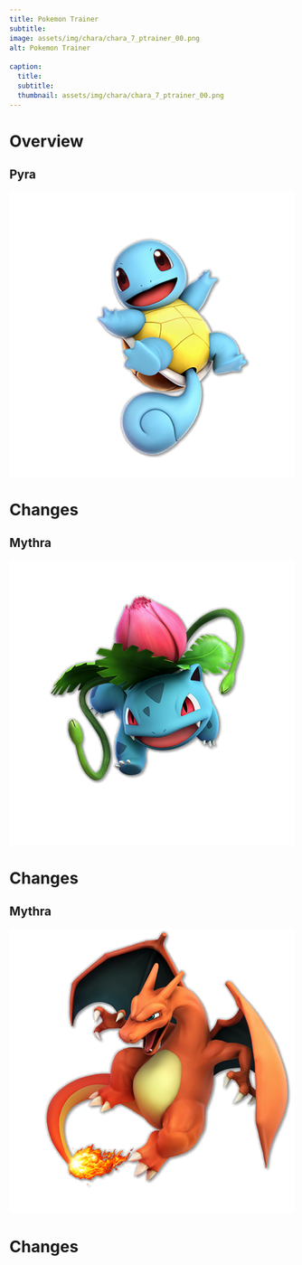 ```yaml
---
title: Pokemon Trainer
subtitle: 
image: assets/img/chara/chara_7_ptrainer_00.png
alt: Pokemon Trainer

caption:
  title:
  subtitle: 
  thumbnail: assets/img/chara/chara_7_ptrainer_00.png
---
```


# Overview

<div class="col-lg-12 text-center">
	<h2 class="section-heading text-uppercase">Pyra</h2>
</div>
<img class="img-fluid d-block mx-auto" src="assets/img/chara/chara_7_pzenigame_00.png" alt="">

# Changes

<div class="col-lg-12 text-center">
	<h2 class="section-heading text-uppercase">Mythra</h2>
</div>
<img class="img-fluid d-block mx-auto" src="assets/img/chara/chara_7_pfushigisou_00.png" alt="">

# Changes

<div class="col-lg-12 text-center">
	<h2 class="section-heading text-uppercase">Mythra</h2>
</div>
<img class="img-fluid d-block mx-auto" src="assets/img/chara/chara_7_plizardon_00.png" alt="">

# Changes